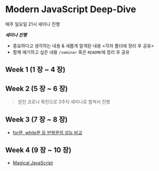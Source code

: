 # Modern JavaScript Deep-Dive

매주 일요일 21시 세미나 진행

**_세미나 진행_**

- 중요하다고 생각하는 내용 & 새롭게 알게된 내용 <각자 폴더에 정리 후 공유>
- 함께 얘기하고 싶은 내용 `/seminar` 혹은 `README`에 정리 후 공유

## Week 1 (1 장 ~ 4 장)

## Week 2 (5 장 ~ 6 장)

> 원진 코로나 확진으로 3주차 세미나로 합쳐서 진행

## Week 3 (7 장 ~ 8 장)

- <a href="https://velog.io/@wonjin95/replicate-performance-comparison">for문, while문 등 반복문의 성능 비교</a>

## Week 4 (9 장 ~ 10 장)

- <a href="https://www.programiz.com/javascript/type-conversion">Magical JavaScript</a>
